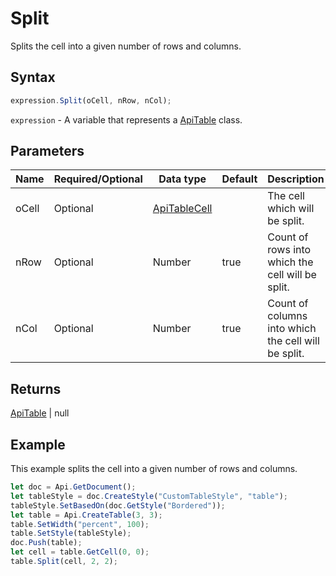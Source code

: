 # Split

Splits the cell into a given number of rows and columns.

## Syntax

```javascript
expression.Split(oCell, nRow, nCol);
```

`expression` - A variable that represents a [ApiTable](../ApiTable.md) class.

## Parameters

| **Name** | **Required/Optional** | **Data type** | **Default** | **Description** |
| ------------- | ------------- | ------------- | ------------- | ------------- |
| oCell | Optional | [ApiTableCell](../../ApiTableCell/ApiTableCell.md) |  | The cell which will be split. |
| nRow | Optional | Number | true | Count of rows into which the cell will be split. |
| nCol | Optional | Number | true | Count of columns into which the cell will be split. |

## Returns

[ApiTable](../../ApiTable/ApiTable.md) \| null

## Example

This example splits the cell into a given number of rows and columns.

```javascript
let doc = Api.GetDocument();
let tableStyle = doc.CreateStyle("CustomTableStyle", "table");
tableStyle.SetBasedOn(doc.GetStyle("Bordered"));
let table = Api.CreateTable(3, 3);
table.SetWidth("percent", 100);
table.SetStyle(tableStyle);
doc.Push(table);
let cell = table.GetCell(0, 0);
table.Split(cell, 2, 2);
```

